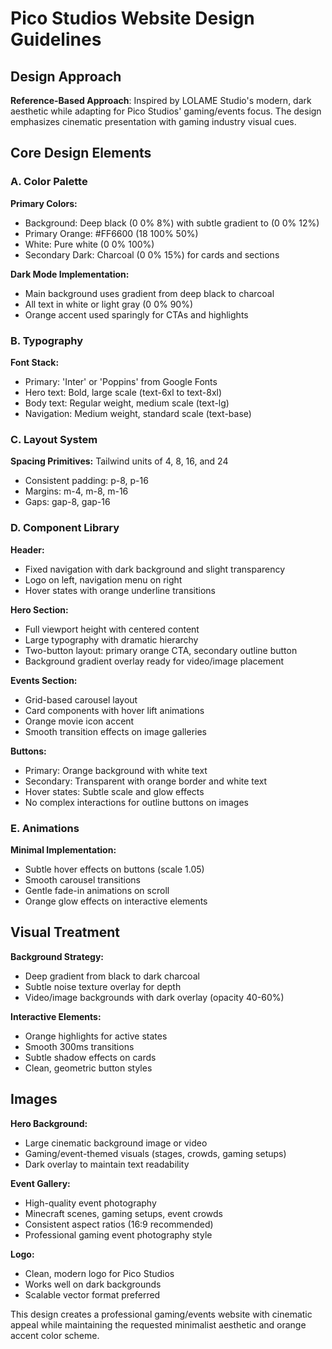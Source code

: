 # Pico Studios Website Design Guidelines

## Design Approach
**Reference-Based Approach**: Inspired by LOLAME Studio's modern, dark aesthetic while adapting for Pico Studios' gaming/events focus. The design emphasizes cinematic presentation with gaming industry visual cues.

## Core Design Elements

### A. Color Palette
**Primary Colors:**
- Background: Deep black (0 0% 8%) with subtle gradient to (0 0% 12%)
- Primary Orange: #FF6600 (18 100% 50%)
- White: Pure white (0 0% 100%)
- Secondary Dark: Charcoal (0 0% 15%) for cards and sections

**Dark Mode Implementation:**
- Main background uses gradient from deep black to charcoal
- All text in white or light gray (0 0% 90%)
- Orange accent used sparingly for CTAs and highlights

### B. Typography
**Font Stack:**
- Primary: 'Inter' or 'Poppins' from Google Fonts
- Hero text: Bold, large scale (text-6xl to text-8xl)
- Body text: Regular weight, medium scale (text-lg)
- Navigation: Medium weight, standard scale (text-base)

### C. Layout System
**Spacing Primitives:** Tailwind units of 4, 8, 16, and 24
- Consistent padding: p-8, p-16
- Margins: m-4, m-8, m-16
- Gaps: gap-8, gap-16

### D. Component Library

**Header:**
- Fixed navigation with dark background and slight transparency
- Logo on left, navigation menu on right
- Hover states with orange underline transitions

**Hero Section:**
- Full viewport height with centered content
- Large typography with dramatic hierarchy
- Two-button layout: primary orange CTA, secondary outline button
- Background gradient overlay ready for video/image placement

**Events Section:**
- Grid-based carousel layout
- Card components with hover lift animations
- Orange movie icon accent
- Smooth transition effects on image galleries

**Buttons:**
- Primary: Orange background with white text
- Secondary: Transparent with orange border and white text
- Hover states: Subtle scale and glow effects
- No complex interactions for outline buttons on images

### E. Animations
**Minimal Implementation:**
- Subtle hover effects on buttons (scale 1.05)
- Smooth carousel transitions
- Gentle fade-in animations on scroll
- Orange glow effects on interactive elements

## Visual Treatment
**Background Strategy:**
- Deep gradient from black to dark charcoal
- Subtle noise texture overlay for depth
- Video/image backgrounds with dark overlay (opacity 40-60%)

**Interactive Elements:**
- Orange highlights for active states
- Smooth 300ms transitions
- Subtle shadow effects on cards
- Clean, geometric button styles

## Images
**Hero Background:**
- Large cinematic background image or video
- Gaming/event-themed visuals (stages, crowds, gaming setups)
- Dark overlay to maintain text readability

**Event Gallery:**
- High-quality event photography
- Minecraft scenes, gaming setups, event crowds
- Consistent aspect ratios (16:9 recommended)
- Professional gaming event photography style

**Logo:**
- Clean, modern logo for Pico Studios
- Works well on dark backgrounds
- Scalable vector format preferred

This design creates a professional gaming/events website with cinematic appeal while maintaining the requested minimalist aesthetic and orange accent color scheme.